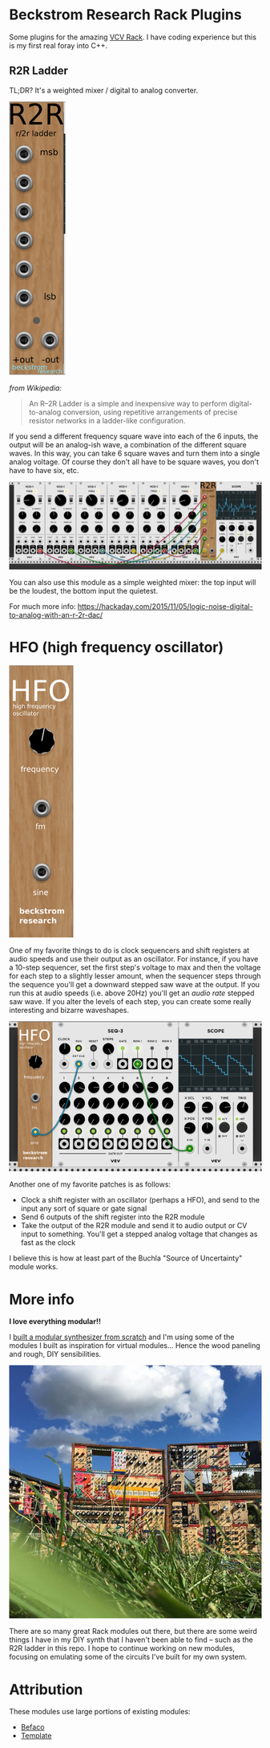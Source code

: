 # Beckstrom Research Rack Plugins

Some plugins for the amazing [VCV Rack](https://vcvrack.com). I have coding experience but this is my first real foray into C++.

## R2R Ladder

TL;DR? It's a weighted mixer / digital to analog converter.

![r2r](r2r.png)

_from Wikipedia:_

> An R–2R Ladder is a simple and inexpensive way to perform digital-to-analog conversion, using repetitive arrangements of precise resistor networks in a ladder-like configuration.

If you send a different frequency square wave into each of the 6 inputs, the output will be an analog-ish wave, a combination of the different square waves. In this way, you can take 6 square waves and turn them into a single analog voltage. Of course they don't all have to be square waves, you don't have to have six, etc.

![vcos_to_r2r](vcos_to_r2r.png)

You can also use this module as a simple weighted mixer: the top input will be the loudest, the bottom input the quietest.

For much more info: <https://hackaday.com/2015/11/05/logic-noise-digital-to-analog-with-an-r-2r-dac/>  

# HFO (high frequency oscillator)

![hfo](hfo.png)

One of my favorite things to do is clock sequencers and shift registers at audio speeds and use their output as an oscillator. For instance, if you have a 10-step sequencer, set the first step's voltage to max and then the voltage for each step to a slightly lesser amount, when the sequencer steps through the sequence you'll get a downward stepped saw wave at the output. If you run this at audio speeds (i.e. above 20Hz) you'll get an _audio rate_ stepped saw wave. If you alter the levels of each step, you can create some really interesting and bizarre waveshapes.

![hfo_to_seq](hfo_to_seq.png)

Another one of my favorite patches is as follows:

- Clock a shift register with an oscillator (perhaps a HFO), and send to the input any sort of square or gate signal
- Send 6 outputs of the shift register into the R2R module  
- Take the output of the R2R module and send it to audio output or CV input to something. You'll get a stepped analog voltage that changes as fast as the clock

I believe this is how at least part of the Buchla "Source of Uncertainty" module works.

# More info
**I love everything modular!!**

I [built a modular synthesizer from scratch](http://chrisbeckstrom.com/the-modular/) and I'm using some of the modules I built as inspiration for virtual modules... Hence the wood paneling and rough, DIY sensibilities.

![modular in the grass](modular_grass_backyard.jpg)

There are so many great Rack modules out there, but there are some weird things I have in my DIY synth that I haven't been able to find – such as the R2R ladder in this repo. I hope to continue working on new modules, focusing on emulating some of the circuits I've built for my own system.

# Attribution

These modules use large portions of existing modules:  

- [Befaco](https://github.com/VCVRack/Befaco)  
- [Template](https://github.com/VCVRack/Template)

